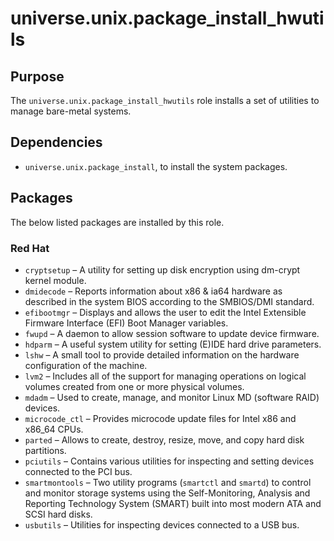<!-- roles/package_install_hwutils/README.md
  -- =======================================
  --
  -- Copying
  -- -------
  --
  -- Copyright (c) 2023 universe.unix authors and contributors.
  --
  -- This file is part of the *universe.unix* project.
  --
  -- *universe.unix* is a free software project. You can redistribute it and/or
  -- modify it following the terms of the MIT License.
  --
  -- This software project is distributed *as is*, WITHOUT WARRANTY OF ANY KIND;
  -- including but not limited to the WARRANTIES OF MERCHANTABILITY, FITNESS FOR
  -- A PARTICULAR PURPOSE and NONINFRINGEMENT.
  --
  -- You should have received a copy of the MIT License along with
  -- *universe.unix*. If not, see <http://opensource.org/licenses/MIT>.
  -->

universe.unix.package_install_hwutils
=====================================

Purpose
-------

The `universe.unix.package_install_hwutils` role installs a set of utilities to
manage bare-metal systems.

Dependencies
------------

- `universe.unix.package_install`, to install the system packages.

Packages
--------

The below listed packages are installed by this role.

### Red Hat

- `cryptsetup` – A utility for setting up disk encryption using dm-crypt kernel
  module.
- `dmidecode` – Reports information about x86 & ia64 hardware as described in
  the system BIOS according to the SMBIOS/DMI standard.
- `efibootmgr` – Displays and allows the user to edit the Intel Extensible
  Firmware Interface (EFI) Boot Manager variables.
- `fwupd` – A daemon to allow session software to update device firmware.
- `hdparm` – A useful system utility for setting (E)IDE hard drive parameters.
- `lshw` – A small tool to provide detailed information on the hardware
  configuration of the machine.
- `lvm2` – Includes all of the support for managing operations on logical
  volumes created from one or more physical volumes.
- `mdadm` – Used to create, manage, and monitor Linux MD (software RAID)
  devices.
- `microcode_ctl` – Provides microcode update files for Intel x86 and x86_64
  CPUs.
- `parted` – Allows to create, destroy, resize, move, and copy hard disk
  partitions.
- `pciutils` – Contains various utilities for inspecting and setting devices
  connected to the PCI bus.
- `smartmontools` – Two utility programs (`smartctl` and `smartd`) to control
  and monitor storage systems using the Self-Monitoring, Analysis and Reporting
  Technology System (SMART) built into most modern ATA and SCSI hard disks.
- `usbutils` – Utilities for inspecting devices connected to a USB bus.
